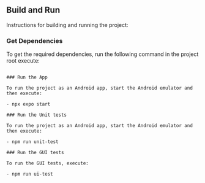 ## Build and Run

Instructions for building and running the project:

### Get Dependencies

To get the required dependencies, run the following command in the project root execute:

``` npm install

### Run the App

To run the project as an Android app, start the Android emulator and then execute:

- npx expo start

### Run the Unit tests

To run the project as an Android app, start the Android emulator and then execute:

- npm run unit-test

### Run the GUI tests

To run the GUI tests, execute:

- npm run ui-test
